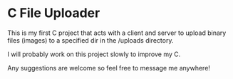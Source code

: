 # C File Uploader
This is my first C project that acts with a client and server to upload binary files (images) to a specified dir in the /uploads directory.  

I will probably work on this project slowly to improve my C.  

Any suggestions are welcome so feel free to message me anywhere!  
